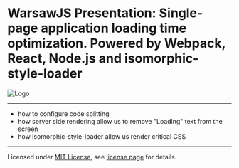 # WarsawJS Presentation: Single-page application loading time optimization. Powered by Webpack, React, Node.js and isomorphic-style-loader

![Logo](/pictures/logo/warsawjs-logo-light.png)

---

 - how to configure code splitting
 - how server side rendering allow us to remove "Loading" text from the screen
 - how isomorphic-style-loader allow us render critical CSS

---

Licensed under [MIT License](http://en.wikipedia.org/wiki/MIT_License), see [license page](https://github.com/shower/shower/wiki/MIT-License) for details.
